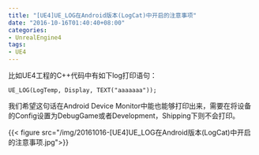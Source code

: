 ```yaml
---
title: "[UE4]UE_LOG在Android版本(LogCat)中开启的注意事项"
date: "2016-10-16T01:40:40+08:00"
categories:
- UnrealEngine4
tags:
- UE4
---
```



比如UE4工程的C++代码中有如下log打印语句：

    UE_LOG(LogTemp, Display, TEXT("aaaaaaa"));

我们希望这句话在Android Device Monitor中能也能够打印出来，需要在将设备的Config设置为DebugGame或者Development，Shipping下则不会打印。

{{< figure src="/img/20161016-[UE4]UE_LOG在Android版本(LogCat)中开启的注意事项.jpg">}}

